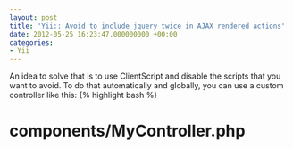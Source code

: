 ```yaml
---
layout: post
title: 'Yii:: Avoid to include jquery twice in AJAX rendered actions'
date: 2012-05-25 16:23:47.000000000 +00:00
categories:
- Yii
---
```

An idea to solve that is to use ClientScript and disable the scripts that you want to avoid.
To do that automatically and globally, you can  use a custom controller like this:
{% highlight bash %}
# components/MyController.php 
<?php
abstract class MyController extends CController {
	public function beforeAction(){
		if( Yii::app()-&gt;request-&gt;isAjaxRequest ) {
			Yii::app()-&gt;clientScript-&gt;scriptMap['jquery.js'] = false;
			Yii::app()-&gt;clientScript-&gt;scriptMap['jquery-ui.min.js'] = false;
		}
		return true;
	}
}
{% endhighlight %}
